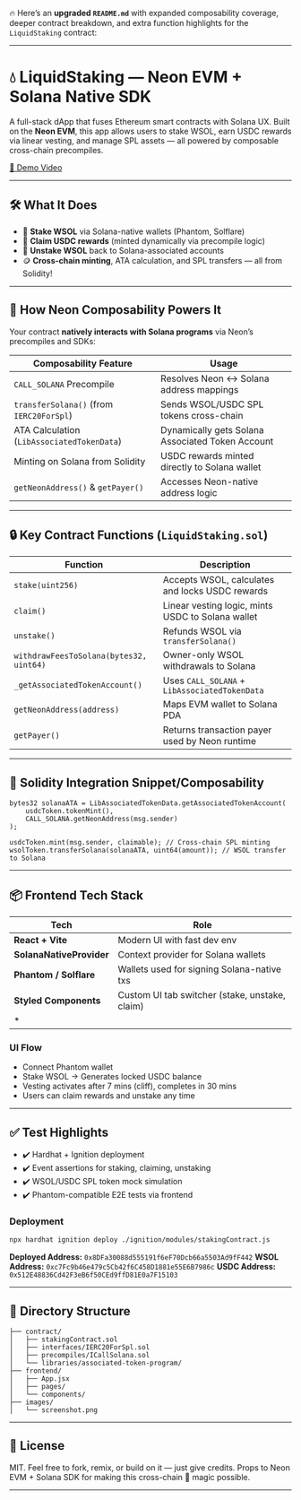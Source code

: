 🔥 Here’s an **upgraded `README.md`** with expanded composability coverage, deeper contract breakdown, and extra function highlights for the `LiquidStaking` contract:

---

# 💧 LiquidStaking — Neon EVM + Solana Native SDK

A full-stack dApp that fuses Ethereum smart contracts with Solana UX. Built on the **Neon EVM**, this app allows users to stake WSOL, earn USDC rewards via linear vesting, and manage SPL assets — all powered by composable cross-chain precompiles.

[🎥 Demo Video](https://loom.com/share/01dda9fd7db94e74a790467ef9d8da50)


---

## 🛠️ What It Does

* 👛 **Stake WSOL** via Solana-native wallets (Phantom, Solflare)
* 🎁 **Claim USDC rewards** (minted dynamically via precompile logic)
* 🔄 **Unstake WSOL** back to Solana-associated accounts
* 🪙 **Cross-chain minting**, ATA calculation, and SPL transfers — all from Solidity!

---

## 🔗 How Neon Composability Powers It

Your contract **natively interacts with Solana programs** via Neon’s precompiles and SDKs:

| Composability Feature                      | Usage                                            |
| ------------------------------------------ | ------------------------------------------------ |
| `CALL_SOLANA` Precompile                   | Resolves Neon ↔ Solana address mappings          |
| `transferSolana()` (from `IERC20ForSpl`)   | Sends WSOL/USDC SPL tokens cross-chain           |
| ATA Calculation (`LibAssociatedTokenData`) | Dynamically gets Solana Associated Token Account |
| Minting on Solana from Solidity            | USDC rewards minted directly to Solana wallet    |
| `getNeonAddress()` & `getPayer()`          | Accesses Neon-native address logic               |

---

## 🔒 Key Contract Functions (`LiquidStaking.sol`)

| Function                                | Description                                       |
| --------------------------------------- | ------------------------------------------------- |
| `stake(uint256)`                        | Accepts WSOL, calculates and locks USDC rewards   |
| `claim()`                               | Linear vesting logic, mints USDC to Solana wallet |
| `unstake()`                             | Refunds WSOL via `transferSolana()`               |
| `withdrawFeesToSolana(bytes32, uint64)` | Owner-only WSOL withdrawals to Solana             |
| `_getAssociatedTokenAccount()`          | Uses `CALL_SOLANA` + `LibAssociatedTokenData`     |
| `getNeonAddress(address)`               | Maps EVM wallet to Solana PDA                     |
| `getPayer()`                            | Returns transaction payer used by Neon runtime    |

---

## 🔎 Solidity Integration Snippet/Composability 

```solidity
bytes32 solanaATA = LibAssociatedTokenData.getAssociatedTokenAccount(
    usdcToken.tokenMint(),
    CALL_SOLANA.getNeonAddress(msg.sender)
);

usdcToken.mint(msg.sender, claimable); // Cross-chain SPL minting
wsolToken.transferSolana(solanaATA, uint64(amount)); // WSOL transfer to Solana
```

---

## 📦 Frontend Tech Stack

| Tech                     | Role                                           |
| ------------------------ | ---------------------------------------------- |
| **React + Vite**         | Modern UI with fast dev env                    |
| **SolanaNativeProvider** | Context provider for Solana wallets            |
| **Phantom / Solflare**   | Wallets used for signing Solana-native txs     |
| **Styled Components**    | Custom UI tab switcher (stake, unstake, claim) |
| *           |

### UI Flow

* Connect Phantom wallet
* Stake WSOL → Generates locked USDC balance
* Vesting activates after 7 mins (cliff), completes in 30 mins
* Users can claim rewards and unstake any time

---

## ✅ Test Highlights

* ✔️ Hardhat + Ignition deployment
* ✔️ Event assertions for staking, claiming, unstaking
* ✔️ WSOL/USDC SPL token mock simulation
* ✔️ Phantom-compatible E2E tests via frontend

### Deployment

```bash
npx hardhat ignition deploy ./ignition/modules/stakingContract.js
```

**Deployed Address:** `0x8DFa30088d555191f6eF70Dcb66a5503Ad9fF442`
**WSOL Address:** `0xc7Fc9b46e479c5Cb42f6C458D1881e55E6B7986c`
**USDC Address:** `0x512E48836Cd42F3eB6f50CEd9ffD81E0a7F15103`

---

## 🧪 Directory Structure

```
├── contract/
│   ├── stakingContract.sol
│   ├── interfaces/IERC20ForSpl.sol
│   ├── precompiles/ICallSolana.sol
│   └── libraries/associated-token-program/
├── frontend/
│   ├── App.jsx
│   ├── pages/
│   └── components/
├── images/
│   └── screenshot.png
```

---

## 📄 License

MIT. Feel free to fork, remix, or build on it — just give credits.
Props to Neon EVM + Solana SDK for making this cross-chain 🔮 magic possible.

---


